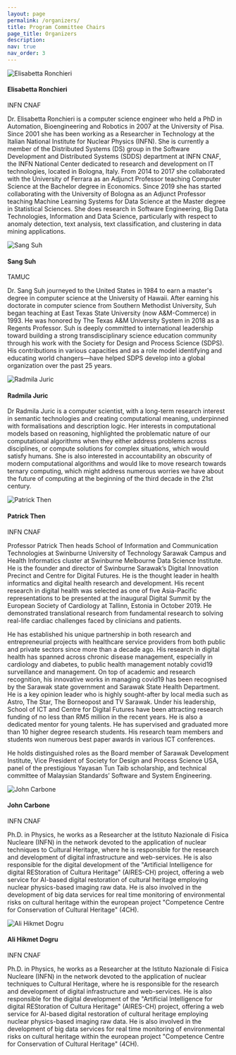 ```yaml
---
layout: page
permalink: /organizers/
title: Program Committee Chairs
page_title: Organizers
description:
nav: true
nav_order: 3
---
```


<div class="organizer">
  <img class="photo" alt="Elisabetta Ronchieri" src="{{ site.baseurl }}/assets/img/people/ronchieri.jpg">
  <div class="info">
    <h4>Elisabetta Ronchieri  
      <a href="mailto:elisabetta.ronchieri@cnaf.infn.it" title="email"><i class="fas fa-envelope" style="margin-left: 5px;"></i></a>  
      <a href="https://orcid.org/0000-0002-7341-6491" title="orcid"><i class="fab fa-orcid"></i></a> 
      <a href="https://www.semanticscholar.org/author/E.-Ronchieri/2661654" title="semanticscholar"><i class="ai ai-semantic-scholar"></i></a>
    </h4>
    <p> INFN CNAF </p>
  </div>
  <p class="bio">
    Dr. Elisabetta Ronchieri is a computer science engineer who held a PhD in Automation, Bioengineering and Robotics in 2007 at the University of Pisa. Since 2001 she has been working as a Researcher in Technology at the Italian National Institute for Nuclear Physics (INFN). She is currently a member of the Distributed Systems (DS) group in the Software Development and Distributed Systems (SDDS) department at INFN CNAF, the INFN National Center dedicated to research and development on IT technologies, located in Bologna, Italy. From 2014 to 2017 she collaborated with the University of Ferrara as an Adjunct Professor teaching Computer Science at the Bachelor degree in Economics. Since 2019 she has started collaborating with the University of Bologna as an Adjunct Professor teaching Machine Learning Systems for Data Science at the Master degree in Statistical Sciences. She does research in Software Engineering, Big Data Technologies, Information and Data Science, particularly with respect to anomaly detection, text analysis, text classification, and clustering in data mining applications.
  </p>
</div>

<div class="organizer">
  <img class="photo" alt="Sang Suh" src="{{ site.baseurl }}/assets/img/people/sang.jpeg">
  <div class="info">
    <h4>Sang Suh
      <a href="mailto:Sang.Suh@tamuc.edu" title="email"><i class="fas fa-envelope" style="margin-left: 5px;"></i></a>  
    </h4>
    <p> TAMUC </p>
  </div>
  <p class="bio">
    Dr. Sang Suh journeyed to the United States in 1984 to earn a master's degree in computer science at the University of Hawaii. After earning his doctorate in computer science from Southern Methodist University, Suh began teaching at East Texas State University (now A&M-Commerce) in 1993. He was honored by The Texas A&M University System in 2018 as a Regents Professor. Suh is deeply committed to international leadership toward building a strong transdisciplinary science education community through his work with the Society for Design and Process Science (SDPS). His contributions in various capacities and as a role model identifying and educating world changers—have helped SDPS develop into a global organization over the past 25 years.
  </p>
</div>

<div class="organizer">
  <img class="photo" alt="Radmila Juric" src="{{ site.baseurl }}/assets/img/people/radmila.jpg">
  <div class="info">
    <h4>Radmila Juric
      <a href="mailto:radjur3@gmail.com" title="email"><i class="fas fa-envelope" style="margin-left: 5px;"></i></a>  
      <a href="https://orcid.org/0000-0002-0441-0694" title="orcid"><i class="fab fa-orcid"></i></a> 
    </h4>
    <p>  </p>
  </div>
  <p class="bio">
    Dr Radmila Juric is a computer scientist, with a long-term research interest in semantic technologies and creating computational meaning, underpinned with formalisations and description logic.  Her interests in computational models based on reasoning, highlighted the problematic nature of our computational algorithms when they either address problems across disciplines, or compute solutions for complex situations, which would satisfy humans.  She is also interested in accountability an obscurity of modern computational algorithms and would like to move research towards ternary computing, which might address numerous worries we have about the future of computing at the beginning of the third decade in the 21st century. 
  </p>
</div>

<div class="organizer">
  <img class="photo" alt="Patrick Then" src="{{ site.baseurl }}/assets/img/people/Then.jpg">
  <div class="info">
    <h4>Patrick Then
      <a href="mailto:pthen@swinburne.edu.my" title="email"><i class="fas fa-envelope" style="margin-left: 5px;"></i></a>  
      <a href="https://orcid.org/0000-0002-6079-2527" title="orcid"><i class="fab fa-orcid"></i></a> 
    </h4>
    <p> INFN CNAF </p>
  </div>
  <p class="bio">
    Professor Patrick Then heads School of Information and Communication Technologies at Swinburne University of Technology Sarawak Campus and Health Informatics cluster at Swinburne Melbourne Data Science Institute. He is the founder and director of Swinburne Sarawak’s Digital Innovation Precinct and Centre for Digital Futures. He is the thought leader in health informatics and digital health research and development. His recent research in digital health was selected as one of five Asia-Pacific representations to be presented at the inaugural Digital Summit by the European Society of Cardiology at Tallinn, Estonia in October 2019. He demonstrated translational research from fundamental research to solving real-life cardiac challenges faced by clinicians and patients.

He has established his unique partnership in both research and entrepreneurial projects with healthcare service providers from both public and private sectors since more than a decade ago. His research in digital health has spanned across chronic disease management, especially in cardiology and diabetes, to public health management notably covid19 surveillance and management. On top of academic and research recognition, his innovative works in managing covid19 has been recognised by the Sarawak state government and Sarawak State Health Department. He is a key opinion leader who is highly sought-after by local media such as Astro, The Star, The Borneopost and TV Sarawak.
Under his leadership, School of ICT and Centre for Digital Futures have been attracting research funding of no less than RM5 million in the recent years. He is also a dedicated mentor for young talents. He has supervised and graduated more than 10 higher degree research students. His research team members and students won numerous best paper awards in various ICT conferences.

He holds distinguished roles as the Board member of Sarawak Development Institute, Vice President of Society for Design and Process Science USA, panel of the prestigious Yayasan Tun Taib scholarship, and technical committee of Malaysian Standards’ Software and System Engineering.
  </p>
</div>

<div class="organizer">
  <img class="photo" alt="John Carbone" src="{{ site.baseurl }}/assets/img/people/carbone.png">
  <div class="info">
    <h4>John Carbone
      <a href="mailto:John.Carbone@forcepointgov.com" title="email"><i class="fas fa-envelope" style="margin-left: 5px;"></i></a>  
    </h4>
    <p> INFN CNAF </p>
  </div>
  <p class="bio">
    Ph.D. in Physics, he works as a Researcher at the Istituto Nazionale di Fisica Nucleare (INFN) in the network devoted to the application of nuclear techniques to Cultural Heritage, where he is responsible for the research and development of digital infrastructure and web-services. He is also responsible for the digital development of the "Artificial Intelligence for digital REStoration of Cultura Heritage" (AIRES-CH) project, offering a web service for AI-based digital restoration of cultural heritage employing nuclear physics-based imaging raw data. He is also involved in the development of big data services for real time monitoring of environmental risks on cultural heritage within the european project "Competence Centre for Conservation of Cultural Heritage" (4CH).
  </p>
</div>

<div class="organizer">
  <img class="photo" alt="Ali Hikmet Dogru" src="{{ site.baseurl }}/assets/img/people/ali.jpeg">
  <div class="info">
    <h4>Ali Hikmet Dogru
      <a href="mailto:AliHikmet.Dogru@utsa.edu" title="email"><i class="fas fa-envelope" style="margin-left: 5px;"></i></a>  
    </h4>
    <p> INFN CNAF </p>
  </div>
  <p class="bio">
    Ph.D. in Physics, he works as a Researcher at the Istituto Nazionale di Fisica Nucleare (INFN) in the network devoted to the application of nuclear techniques to Cultural Heritage, where he is responsible for the research and development of digital infrastructure and web-services. He is also responsible for the digital development of the "Artificial Intelligence for digital REStoration of Cultura Heritage" (AIRES-CH) project, offering a web service for AI-based digital restoration of cultural heritage employing nuclear physics-based imaging raw data. He is also involved in the development of big data services for real time monitoring of environmental risks on cultural heritage within the european project "Competence Centre for Conservation of Cultural Heritage" (4CH).
  </p>
</div>


